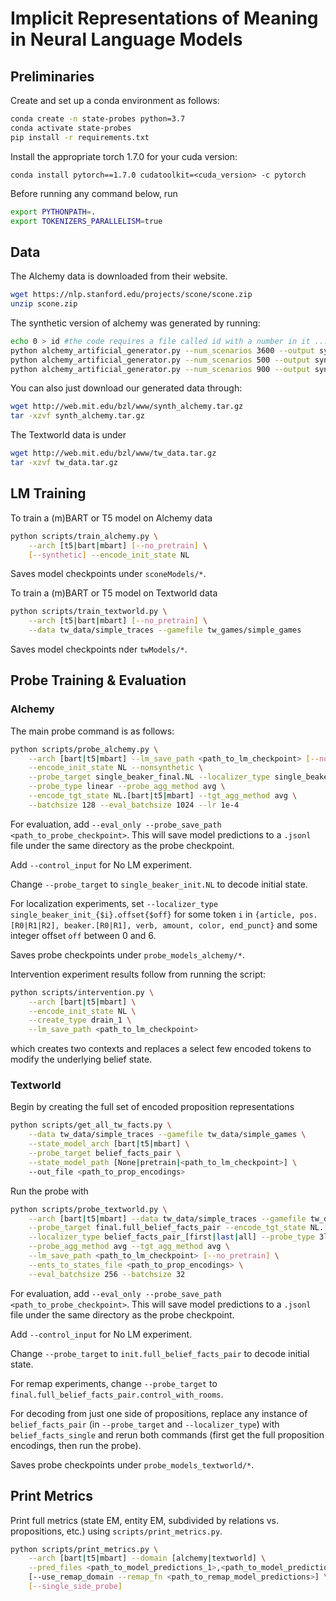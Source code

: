 # Implicit Representations of Meaning in Neural Language Models
## Preliminaries
Create and set up a conda environment as follows:
```bash
conda create -n state-probes python=3.7
conda activate state-probes
pip install -r requirements.txt
```

Install the appropriate torch 1.7.0 for your cuda version:
```
conda install pytorch==1.7.0 cudatoolkit=<cuda_version> -c pytorch
```

Before running any command below, run
```bash
export PYTHONPATH=.
export TOKENIZERS_PARALLELISM=true
```


## Data
The Alchemy data is downloaded from their website.
```bash
wget https://nlp.stanford.edu/projects/scone/scone.zip
unzip scone.zip
```
The synthetic version of alchemy was generated by running:
```bash
echo 0 > id #the code requires a file called id with a number in it ...
python alchemy_artificial_generator.py --num_scenarios 3600 --output synth_alchemy_train
python alchemy_artificial_generator.py --num_scenarios 500 --output synth_alchemy_dev
python alchemy_artificial_generator.py --num_scenarios 900 --output synth_alchemy_test
```
You can also just download our generated data through:
```bash
wget http://web.mit.edu/bzl/www/synth_alchemy.tar.gz
tar -xzvf synth_alchemy.tar.gz
```

The Textworld data is under
```bash
wget http://web.mit.edu/bzl/www/tw_data.tar.gz
tar -xzvf tw_data.tar.gz
```


## LM Training
To train a (m)BART or T5 model on Alchemy data
```bash
python scripts/train_alchemy.py \
    --arch [t5|bart|mbart] [--no_pretrain] \
    [--synthetic] --encode_init_state NL
```
Saves model checkpoints under `sconeModels/*`.

To train a (m)BART or T5 model on Textworld data
```bash
python scripts/train_textworld.py \
    --arch [t5|bart|mbart] [--no_pretrain] \
    --data tw_data/simple_traces --gamefile tw_games/simple_games
```
Saves model checkpoints nder `twModels/*`.


## Probe Training & Evaluation
### Alchemy
The main probe command is as follows:
```bash
python scripts/probe_alchemy.py \
    --arch [bart|t5|mbart] --lm_save_path <path_to_lm_checkpoint> [--no_pretrain] \
    --encode_init_state NL --nonsynthetic \
    --probe_target single_beaker_final.NL --localizer_type single_beaker_init_full \
    --probe_type linear --probe_agg_method avg \
    --encode_tgt_state NL.[bart|t5|mbart] --tgt_agg_method avg \
    --batchsize 128 --eval_batchsize 1024 --lr 1e-4
```
For evaluation, add `--eval_only --probe_save_path <path_to_probe_checkpoint>`. This will save model predictions to a `.jsonl` file under the same directory as the probe checkpoint.

Add `--control_input` for No LM experiment.

Change `--probe_target` to `single_beaker_init.NL` to decode initial state.

For localization experiments, set `--localizer_type single_beaker_init_{$i}.offset{$off}` for some token `i` in `{article, pos.[R0|R1|R2], beaker.[R0|R1], verb, amount, color, end_punct}` and some integer offset `off` between 0 and 6.

Saves probe checkpoints under `probe_models_alchemy/*`.

Intervention experiment results follow from running the script:
```bash
python scripts/intervention.py \
    --arch [bart|t5|mbart] \
    --encode_init_state NL \
    --create_type drain_1 \
    --lm_save_path <path_to_lm_checkpoint>
```
which creates two contexts and replaces a select few encoded tokens to modify the underlying belief state.

### Textworld
Begin by creating the full set of encoded proposition representations 
```bash
python scripts/get_all_tw_facts.py \
    --data tw_data/simple_traces --gamefile tw_data/simple_games \
    --state_model_arch [bart|t5|mbart] \
    --probe_target belief_facts_pair \
    --state_model_path [None|pretrain|<path_to_lm_checkpoint>] \
    --out_file <path_to_prop_encodings>
```

Run the probe with
```bash
python scripts/probe_textworld.py \
    --arch [bart|t5|mbart] --data tw_data/simple_traces --gamefile tw_data/simple_games \
    --probe_target final.full_belief_facts_pair --encode_tgt_state NL.[bart|t5|mbart] \
    --localizer_type belief_facts_pair_[first|last|all] --probe_type 3linear_classify \
    --probe_agg_method avg --tgt_agg_method avg \
    --lm_save_path <path_to_lm_checkpoint> [--no_pretrain] \
    --ents_to_states_file <path_to_prop_encodings> \
    --eval_batchsize 256 --batchsize 32
```
For evaluation, add `--eval_only --probe_save_path <path_to_probe_checkpoint>`. This will save model predictions to a `.jsonl` file under the same directory as the probe checkpoint.

Add `--control_input` for No LM experiment.

Change `--probe_target` to `init.full_belief_facts_pair` to decode initial state.

For remap experiments, change `--probe_target` to `final.full_belief_facts_pair.control_with_rooms`.

For decoding from just one side of propositions, replace any instance of `belief_facts_pair` (in `--probe_target` and `--localizer_type`) with `belief_facts_single` and rerun both commands (first get the full proposition encodings, then run the probe).

Saves probe checkpoints under `probe_models_textworld/*`.


## Print Metrics
Print full metrics (state EM, entity EM, subdivided by relations vs. propositions, etc.) using `scripts/print_metrics.py`.
```bash
python scripts/print_metrics.py \
    --arch [bart|t5|mbart] --domain [alchemy|textworld] \
    --pred_files <path_to_model_predictions_1>,<path_to_model_predictions_2>,<path_to_model_predictions_3>,... \
    [--use_remap_domain --remap_fn <path_to_remap_model_predictions>] \
    [--single_side_probe]
```